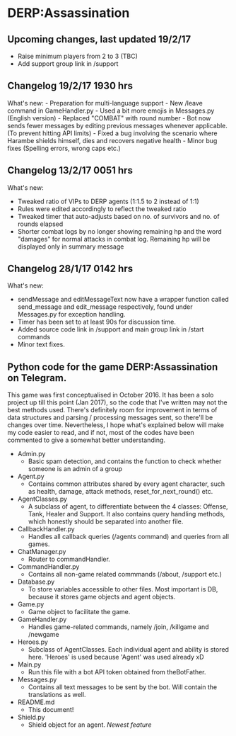 # DERP:Assassination

## Upcoming changes, last updated 19/2/17
- Raise minimum players from 2 to 3 (TBC)
- Add support group link in /support

## Changelog 19/2/17 1930 hrs
What's new:
    - Preparation for multi-language support
    - New /leave command in GameHandler.py
    - Used a bit more emojis in Messages.py (English version)
    - Replaced "COMBAT" with round number
    - Bot now sends fewer messages by editing previous messages whenever applicable. (To prevent hitting API limits)
    - Fixed a bug involving the scenario where Harambe shields himself, dies and recovers negative health
    - Minor bug fixes (Spelling errors, wrong caps etc.)
  
## Changelog 13/2/17 0051 hrs
What's new:
  - Tweaked ratio of VIPs to DERP agents (1:1.5 to 2 instead of 1:1)
  - Rules were edited accordingly to reflect the tweaked ratio
  - Tweaked timer that auto-adjusts based on no. of survivors and no. of rounds elapsed
  - Shorter combat logs by no longer showing remaining hp and the word "damages" for normal attacks in combat log. Remaining hp will be displayed only in summary message

## Changelog 28/1/17 0142 hrs
What's new:
- sendMessage and editMessageText now have a wrapper function called send_message and edit_message respectively, found under Messages.py for exception handling.
- Timer has been set to at least 90s for discussion time.
- Added source code link in /support and main group link in /start commands
- Minor text fixes.

## Python code for the game DERP:Assassination on Telegram.

This game was first conceptualised in October 2016. It has been a solo project up till this point (Jan 2017), so the code that I've written may not the best methods used. There's definitely room for improvement in terms of data structures and parsing / processing messages sent, so there'll be changes over time.
Nevertheless, I hope what's explained below will make my code easier to read, and if not, most of the codes have been commented to give a somewhat better understanding. 

- Admin.py
  - Basic spam detection, and contains the function to check whether someone is an admin of a group
- Agent.py
  - Contains common attributes shared by every agent character, such as health, damage, attack methods, reset_for_next_round() etc.
- AgentClasses.py
  - A subclass of agent, to differentiate between the 4 classes: Offense, Tank, Healer and Support. It also contains query handling methods, which honestly should be separated into another file.
- CallbackHandler.py
  - Handles all callback queries (/agents command) and queries from all games.
- ChatManager.py
  - Router to commandHandler.
- CommandHandler.py
  - Contains all non-game related commmands (/about, /support etc.)
- Database.py
  - To store variables accessible to other files. Most important is DB, because it stores game objects and agent objects.
- Game.py
  - Game object to facilitate the game.
- GameHandler.py
  - Handles game-related commands, namely /join, /killgame and /newgame
- Heroes.py
  - Subclass of AgentClasses. Each individual agent and ability is stored here. 'Heroes' is used because 'Agent' was used already xD
- Main.py
  - Run this file with a bot API token obtained from theBotFather.
- Messages.py
  - Contains all text messages to be sent by the bot. Will contain the translations as well.
- README.md
  - This document!
- Shield.py
  - Shield object for an agent. *Newest feature*
